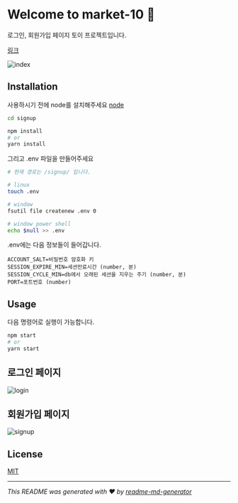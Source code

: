 # Welcome to market-10 👋

로그인, 회원가입 페이지 토이 프로젝트입니다.

[링크](https://obscure-tundra-06600.herokuapp.com/)

![index](https://user-images.githubusercontent.com/38618187/87047635-ba20fa00-c235-11ea-9497-748376c6619e.gif)

## Installation

사용하시기 전에 node를 설치해주세요 [node](https://nodejs.org/ko/)

```bash
cd signup
```

```bash
npm install
# or
yarn install
```

그리고 .env 파일을 만들어주세요

```bash
# 현재 경로는 /signup/ 입니다.

# linux
touch .env

# window
fsutil file createnew .env 0

# window power shell
echo $null >> .env
```

.env에는 다음 정보들이 들어갑니다.

```text
ACCOUNT_SALT=비밀번호 암호화 키
SESSION_EXPIRE_MIN=세션만료시간 (number, 분)
SESSION_CYCLE_MIN=db에서 오래된 세션을 지우는 주기 (number, 분)
PORT=포트번호 (number)
```

## Usage

다음 명령어로 실행이 가능합니다.

```bash
npm start
# or
yarn start
```

## 로그인 페이지

![login](https://user-images.githubusercontent.com/38618187/87047889-08ce9400-c236-11ea-83c9-c57960f059c4.gif)

## 회원가입 페이지

![signup](https://user-images.githubusercontent.com/38618187/87048029-3582ab80-c236-11ea-9c83-66d586525d51.png)

## License

[MIT](https://choosealicense.com/licenses/mit/)

---

_This README was generated with ❤️ by [readme-md-generator](https://github.com/kefranabg/readme-md-generator)_
